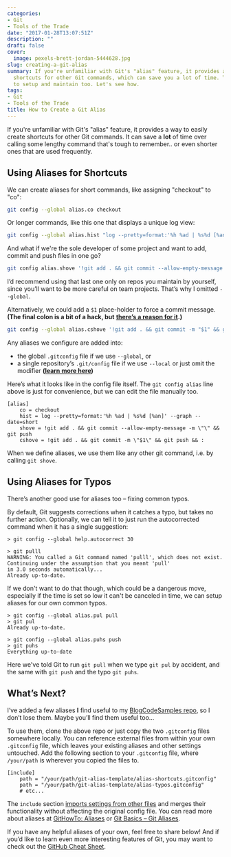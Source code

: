 ```yaml
---
categories:
- Git
- Tools of the Trade
date: "2017-01-28T13:07:51Z"
description: ""
draft: false
cover:
  image: pexels-brett-jordan-5444628.jpg
slug: creating-a-git-alias
summary: If you're unfamiliar with Git's "alias" feature, it provides a way to create
  shortcuts for other Git commands, which can save you a lot of time. They’re easy
  to setup and maintain too. Let's see how.
tags:
- Git
- Tools of the Trade
title: How to Create a Git Alias
---
```

If you're unfamiliar with Git's "alias" feature, it provides a way to easily create shortcuts for other Git commands. It can save a __lot__ of time over calling some lengthy command that's tough to remember.. or even shorter ones that are used frequently.

## Using Aliases for Shortcuts

We can create aliases for short commands, like assigning "checkout" to "co":

```bash
git config --global alias.co checkout
```

Or longer commands, like this one that displays a unique log view:

```bash
git config --global alias.hist "log --pretty=format:'%h %ad | %s%d [%an]' --graph --date=short"
```

And what if we're the sole developer of some project and want to add, commit and push files in one go?

```bash
git config alias.shove '!git add . && git commit --allow-empty-message -m "" && git push'
```

I’d recommend using that last one only on repos you maintain by yourself, since you’ll want to be more careful on team projects. That’s why I omitted `--global`.

Alternatively, we could add a `$1` place-holder to force a commit message. __(The final colon is a bit of a hack, but__ [__there’s a reason for it__](http://stackoverflow.com/a/25915221/301857)__.)__

```bash
git config --global alias.cshove '!git add . && git commit -m "$1" && git push && :'
```

Any aliases we configure are added into:

- the global `.gitconfig` file if we use `--global`, or
- a single repository’s `.git/config` file if we use `--local` or just omit the modifier __(__[__learn more here__](http://stackoverflow.com/a/2115116/301857)__)__

Here’s what it looks like in the config file itself. The `git config alias` line above is just for convenience, but we can edit the file manually too.

```none
[alias]
    co = checkout
    hist = log --pretty=format:'%h %ad | %s%d [%an]' --graph --date=short
    shove = !git add . && git commit --allow-empty-message -m \"\" && git push
    cshove = !git add . && git commit -m \"$1\" && git push && :
```

When we define aliases, we use them like any other git command, i.e. by calling `git shove`.

## Using Aliases for Typos

There’s another good use for aliases too – fixing common typos.

By default, Git suggests corrections when it catches a typo, but takes no further action. Optionally, we can tell it to just run the autocorrected command when it has a single suggestion:

```none
> git config --global help.autocorrect 30
 
> git pulll
WARNING: You called a Git command named 'pulll', which does not exist.
Continuing under the assumption that you meant 'pull'
in 3.0 seconds automatically...
Already up-to-date.
```

If we don't want to do that though, which could be a dangerous move, especially if the time is set so low it can't be canceled in time, we can setup aliases for our own common typos.

```none
> git config --global alias.pul pull
> git pul
Already up-to-date.
 
> git config --global alias.puhs push
> git puhs
Everything up-to-date
```

Here we've told Git to run `git pull` when we type `git pul` by accident, and the same with `git push` and the typo `git puhs`.

## What’s Next?

I’ve added a few aliases __I__ find useful to my [BlogCodeSamples repo](https://github.com/grantwinney/BlogCodeSamples/tree/master/DevTools/GitAliasTemplate), so I don’t lose them. Maybe you’ll find them useful too...

To use them, clone the above repo or just copy the two `.gitconfig` files somewhere locally. You can reference external files from within your own `.gitconfig` file, which leaves your existing aliases and other settings untouched. Add the following section to your `.gitconfig` file, where `/your/path` is wherever you copied the files to.

```none
[include]
    path = "/your/path/git-alias-template/alias-shortcuts.gitconfig"
    path = "/your/path/git-alias-template/alias-typos.gitconfig"
    # etc...
```

The `include` section [imports settings from other files](https://git-scm.com/docs/git-config#_includes) and merges their functionality without affecting the original config file. You can read more about aliases at [GitHowTo: Aliases](https://githowto.com/aliases) or [Git Basics – Git Aliases](https://git-scm.com/book/en/v2/Git-Basics-Git-Aliases).

If you have any helpful aliases of your own, feel free to share below! And if you’d like to learn even more interesting features of Git, you may want to check out the [GitHub Cheat Sheet](https://github.com/tiimgreen/github-cheat-sheet).